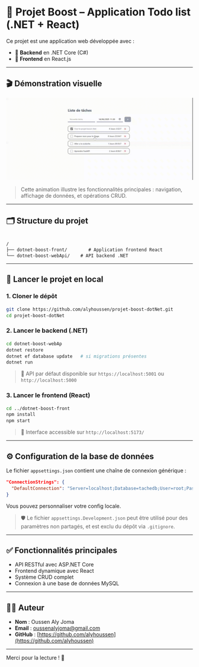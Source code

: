 # 🎯 Projet Boost – Application Todo list (.NET + React)

Ce projet est une application web développée avec :

- 🔧 **Backend** en .NET Core (C#)
- 🎨 **Frontend** en React.js

---

## 🎬 Démonstration visuelle

![Capture de l’interface utilisateur](Capture_d'ecran.gif)

> Cette animation illustre les fonctionnalités principales : navigation, affichage de données, et opérations CRUD.

---

## 🗂️ Structure du projet

```

/
├── dotnet-boost-front/        # Application frontend React
└── dotnet-boost-webApi/    # API backend .NET

````

---

## 🚀 Lancer le projet en local

### 1. Cloner le dépôt

```bash
git clone https://github.com/alyhoussen/projet-boost-dotNet.git
cd projet-boost-dotNet
````

### 2. Lancer le backend (.NET)

```bash
cd dotnet-boost-webAp
dotnet restore
dotnet ef database update   # si migrations présentes
dotnet run
```

> 📌 API par défaut disponible sur `https://localhost:5001` ou `http://localhost:5000`

### 3. Lancer le frontend (React)

```bash
cd ../dotnet-boost-front
npm install
npm start
```

> 📌 Interface accessible sur `http://localhost:5173/`

---

## ⚙️ Configuration de la base de données

Le fichier `appsettings.json` contient une chaîne de connexion générique :

```json
"ConnectionStrings": {
  "DefaultConnection": "Server=localhost;Database=tachedb;User=root;Password=;"
}
```

Vous pouvez personnaliser votre config locale.

> 🛡️ Le fichier `appsettings.Development.json` peut être utilisé pour des paramètres non partagés, et est exclu du dépôt via `.gitignore`.

---

## ✅ Fonctionnalités principales

* API RESTful avec ASP.NET Core
* Frontend dynamique avec React
* Système CRUD complet
* Connexion à une base de données MySQL

---

## 👨‍💻 Auteur

* **Nom** : Oussen Aly Joma
* **Email** : [oussenalyjoma@gmail.com](mailto:oussenalyjoma@gmail.com)
* **GitHub** : [https://github.com/alyhoussen](https://github.com/alyhoussen)

---

Merci pour la lecture ! 🙏

```
```
